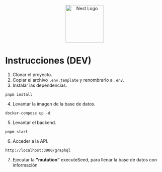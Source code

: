 <p align="center">
  <a href="http://nestjs.com/" target="blank"><img src="https://nestjs.com/img/logo-small.svg" width="120" alt="Nest Logo" /></a>
</p>

# Instrucciones (DEV)

1. Clonar el proyecto.
2. Copiar el archivo `.env.template` y renombrarlo a `.env`.
3. Instalar las dependencias.
```
pnpm install
```
4. Levantar la imagen de la base de datos.
```
docker-compose up -d
```
5. Levantar el backend.
```
pnpm start
```
6. Acceder a la API.
```
http://localhost:3000/graphql
```

7. Ejecutar la __"mutation"__ executeSeed, para llenar la base de datos con información